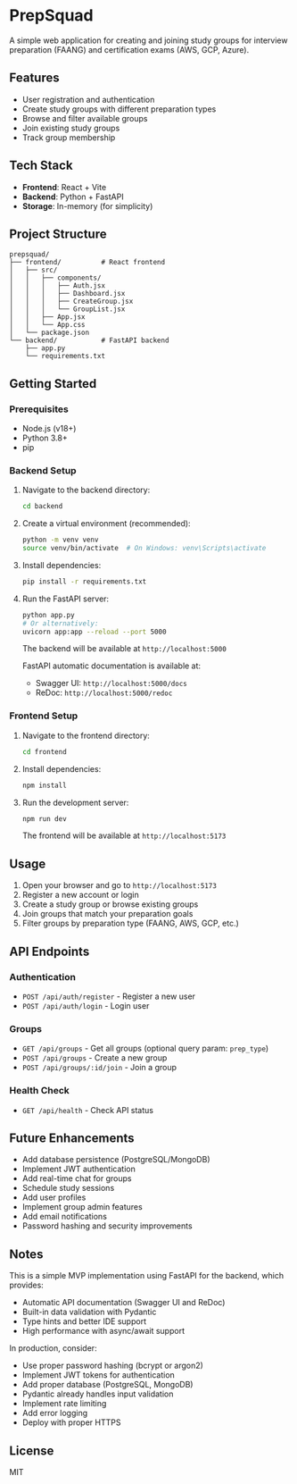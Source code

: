 # PrepSquad

A simple web application for creating and joining study groups for interview preparation (FAANG) and certification exams (AWS, GCP, Azure).

## Features

- User registration and authentication
- Create study groups with different preparation types
- Browse and filter available groups
- Join existing study groups
- Track group membership

## Tech Stack

- **Frontend**: React + Vite
- **Backend**: Python + FastAPI
- **Storage**: In-memory (for simplicity)

## Project Structure

```
prepsquad/
├── frontend/          # React frontend
│   ├── src/
│   │   ├── components/
│   │   │   ├── Auth.jsx
│   │   │   ├── Dashboard.jsx
│   │   │   ├── CreateGroup.jsx
│   │   │   └── GroupList.jsx
│   │   ├── App.jsx
│   │   └── App.css
│   └── package.json
└── backend/           # FastAPI backend
    ├── app.py
    └── requirements.txt
```

## Getting Started

### Prerequisites

- Node.js (v18+)
- Python 3.8+
- pip

### Backend Setup

1. Navigate to the backend directory:
   ```bash
   cd backend
   ```

2. Create a virtual environment (recommended):
   ```bash
   python -m venv venv
   source venv/bin/activate  # On Windows: venv\Scripts\activate
   ```

3. Install dependencies:
   ```bash
   pip install -r requirements.txt
   ```

4. Run the FastAPI server:
   ```bash
   python app.py
   # Or alternatively:
   uvicorn app:app --reload --port 5000
   ```

   The backend will be available at `http://localhost:5000`

   FastAPI automatic documentation is available at:
   - Swagger UI: `http://localhost:5000/docs`
   - ReDoc: `http://localhost:5000/redoc`

### Frontend Setup

1. Navigate to the frontend directory:
   ```bash
   cd frontend
   ```

2. Install dependencies:
   ```bash
   npm install
   ```

3. Run the development server:
   ```bash
   npm run dev
   ```

   The frontend will be available at `http://localhost:5173`

## Usage

1. Open your browser and go to `http://localhost:5173`
2. Register a new account or login
3. Create a study group or browse existing groups
4. Join groups that match your preparation goals
5. Filter groups by preparation type (FAANG, AWS, GCP, etc.)

## API Endpoints

### Authentication
- `POST /api/auth/register` - Register a new user
- `POST /api/auth/login` - Login user

### Groups
- `GET /api/groups` - Get all groups (optional query param: `prep_type`)
- `POST /api/groups` - Create a new group
- `POST /api/groups/:id/join` - Join a group

### Health Check
- `GET /api/health` - Check API status

## Future Enhancements

- Add database persistence (PostgreSQL/MongoDB)
- Implement JWT authentication
- Add real-time chat for groups
- Schedule study sessions
- Add user profiles
- Implement group admin features
- Add email notifications
- Password hashing and security improvements

## Notes

This is a simple MVP implementation using FastAPI for the backend, which provides:
- Automatic API documentation (Swagger UI and ReDoc)
- Built-in data validation with Pydantic
- Type hints and better IDE support
- High performance with async/await support

In production, consider:
- Use proper password hashing (bcrypt or argon2)
- Implement JWT tokens for authentication
- Add proper database (PostgreSQL, MongoDB)
- Pydantic already handles input validation
- Implement rate limiting
- Add error logging
- Deploy with proper HTTPS

## License

MIT
